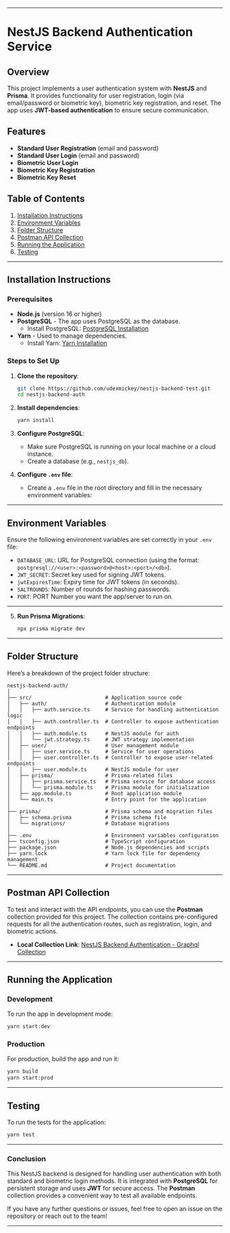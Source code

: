 
---

# NestJS Backend Authentication Service

## Overview
This project implements a user authentication system with **NestJS** and **Prisma**. It provides functionality for user registration, login (via email/password or biometric key), biometric key registration, and reset. The app uses **JWT-based authentication** to ensure secure communication.

## Features
- **Standard User Registration** (email and password)
- **Standard User Login** (email and password)
- **Biometric User Login**
- **Biometric Key Registration**
- **Biometric Key Reset**

## Table of Contents
1. [Installation Instructions](#installation-instructions)
2. [Environment Variables](#environment-variables)
3. [Folder Structure](#folder-structure)
4. [Postman API Collection](#postman-api-collection)
5. [Running the Application](#running-the-application)
6. [Testing](#testing)

---

## Installation Instructions

### Prerequisites
- **Node.js** (version 16 or higher)
- **PostgreSQL** - The app uses PostgreSQL as the database.
  - Install PostgreSQL: [PostgreSQL Installation](https://www.postgresql.org/download/)
- **Yarn** - Used to manage dependencies.
  - Install Yarn: [Yarn Installation](https://yarnpkg.com/getting-started/install)

### Steps to Set Up

1. **Clone the repository**:
   ```bash
   git clone https://github.com/udexmickey/nestjs-backend-test.git
   cd nestjs-backend-auth
   ```

2. **Install dependencies**:
   ```bash
   yarn install
   ```

3. **Configure PostgreSQL**:
   - Make sure PostgreSQL is running on your local machine or a cloud instance.
   - Create a database (e.g., `nestjs_db`).

4. **Configure `.env` file**:
   - Create a `.env` file in the root directory and fill in the necessary environment variables:

---

## Environment Variables
Ensure the following environment variables are set correctly in your `.env` file:
- `DATABASE_URL`: URL for PostgreSQL connection (using the format: `postgresql://<user>:<password>@<host>:<port>/<db>`).
- `JWT_SECRET`: Secret key used for signing JWT tokens.
- `jwtExpiresTime`: Expiry time for JWT tokens (in seconds).
- `SALTROUNDS`: Number of rounds for hashing passwords.
- `PORT`: PORT Number you want the app/server to run on.

---

5. **Run Prisma Migrations**:
   ```bash
   npx prisma migrate dev
   ```

---

## Folder Structure

Here’s a breakdown of the project folder structure:

```
nestjs-backend-auth/
│
├── src/                        # Application source code
│   ├── auth/                   # Authentication module
│   │   ├── auth.service.ts     # Service for handling authentication logic
│   │   ├── auth.controller.ts  # Controller to expose authentication endpoints
│   │   ├── auth.module.ts      # NestJS module for auth
│   │   └── jwt.strategy.ts     # JWT strategy implementation
│   ├── user/                   # User management module
│   │   ├── user.service.ts     # Service for user operations
│   │   ├── user.controller.ts  # Controller to expose user-related endpoints
│   │   ├── user.module.ts      # NestJS module for user
│   ├── prisma/                 # Prisma-related files
│   │   ├── prisma.service.ts   # Prisma service for database access
│   │   └── prisma.module.ts    # Prisma module for initialization
│   ├── app.module.ts           # Root application module
│   └── main.ts                 # Entry point for the application
│
├── prisma/                     # Prisma schema and migration files
│   ├── schema.prisma           # Prisma schema file
│   └── migrations/             # Database migrations
│
├── .env                        # Environment variables configuration
├── tsconfig.json               # TypeScript configuration
├── package.json                # Node.js dependencies and scripts
├── yarn.lock                   # Yarn lock file for dependency management
└── README.md                   # Project documentation
```

---

## Postman API Collection

To test and interact with the API endpoints, you can use the **Postman** collection provided for this project. The collection contains pre-configured requests for all the authentication routes, such as registration, login, and biometric actions.

- **Local Collection Link**: [NestJS Backend Authentication - Graphql Collection](http://localhost:3000/graphql)

---

## Running the Application

### Development
To run the app in development mode:
```bash
yarn start:dev
```

### Production
For production, build the app and run it:
```bash
yarn build
yarn start:prod
```

---

## Testing

To run the tests for the application:
```bash
yarn test
```

---

### Conclusion
This NestJS backend is designed for handling user authentication with both standard and biometric login methods. It is integrated with **PostgreSQL** for persistent storage and uses **JWT** for secure access. The **Postman** collection provides a convenient way to test all available endpoints.

If you have any further questions or issues, feel free to open an issue on the repository or reach out to the team!

---